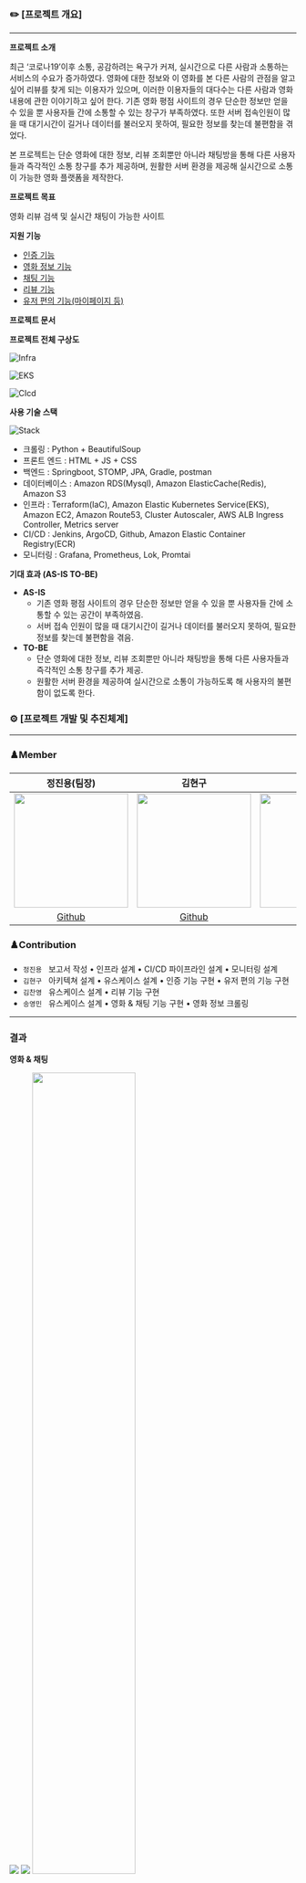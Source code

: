 ### ✏️ [프로젝트 개요]

---

**프로젝트 소개**

 최근 ‘코로나19’이후 소통, 공감하려는 욕구가 커져, 실시간으로 다른 사람과 소통하는 서비스의 수요가 증가하였다. 영화에 대한 정보와 이 영화를 본 다른 사람의 관점을 알고 싶어 리뷰를 찾게 되는 이용자가 있으며, 이러한 이용자들의 대다수는 다른 사람과 영화 내용에 관한 이야기하고 싶어 한다. 기존 영화 평점 사이트의 경우 단순한 정보만 얻을 수 있을 뿐 사용자들 간에 소통할 수 있는 창구가 부족하였다. 또한 서버 접속인원이 많을 때 대기시간이 길거나 데이터를 불러오지 못하여, 필요한 정보를 찾는데 불편함을 겪었다.

 본 프로젝트는 단순 영화에 대한 정보, 리뷰 조회뿐만 아니라 채팅방을 통해 다른 사용자들과 즉각적인 소통 창구를 추가 제공하며, 원활한 서버 환경을 제공해 실시간으로 소통이 가능한 영화 플랫폼을 제작한다.

**프로젝트 목표**

영화 리뷰 검색 및 실시간 채팅이 가능한 사이트

**지원 기능**

- [인증 기능](https://github.com/K5S-TEAM/k5smovie-auth)
- [영화 정보 기능](https://github.com/K5S-TEAM/k5smovie-Info)
- [채팅 기능](https://github.com/K5S-TEAM/k5smovie-Info)
- [리뷰 기능](https://github.com/K5S-TEAM/HotMovie)
- [유저 편의 기능(마이페이지 등)](https://github.com/K5S-TEAM/k5smovie-member-convenience)

**프로젝트 문서**



**프로젝트 전체 구상도**


![Infra](https://user-images.githubusercontent.com/32133264/168464432-f4ceb620-f08d-4cf9-898d-846df97131af.png)

![EKS](https://user-images.githubusercontent.com/32133264/168464431-7ae956bb-b603-405b-ab2b-2367476bc2a4.png)

![CIcd](https://user-images.githubusercontent.com/32133264/168464430-e3222f76-ff57-4382-a08a-309ef63bc5a6.png)

**사용 기술 스택**

![Stack](https://user-images.githubusercontent.com/32133264/168464214-5d46324f-0279-4dbb-add2-ae16df7ff275.png)

- 크롤링 : Python + BeautifulSoup
- 프론트 엔드 : HTML + JS + CSS
- 백엔드 : Springboot, STOMP, JPA, Gradle, postman
- 데이터베이스 : Amazon RDS(Mysql), Amazon ElasticCache(Redis), Amazon S3
- 인프라 : Terraform(IaC), Amazon Elastic Kubernetes Service(EKS), Amazon EC2, Amazon Route53, Cluster Autoscaler, AWS ALB Ingress Controller, Metrics server
- CI/CD : Jenkins, ArgoCD, Github, Amazon Elastic Container Registry(ECR)
- 모니터링 : Grafana, Prometheus, Lok, Promtai

**기대 효과 (AS-IS TO-BE)**

- **AS-IS**
    - 기존 영화 평점 사이트의 경우 단순한 정보만 얻을 수 있을 뿐 사용자들 간에 소통할 수 있는
    공간이 부족하였음.
    - 서버 접속 인원이 많을 때 대기시간이 길거나 데이터를 불러오지 못하여, 필요한 정보를
    찾는데 불편함을 겪음.
- **TO-BE**
    - 단순 영화에 대한 정보, 리뷰 조회뿐만 아니라 채팅방을 통해 다른 사용자들과
    즉각적인 소통 창구를 추가 제공.
    - 원활한 서버 환경을 제공하여 실시간으로 소통이 가능하도록 해 사용자의 불편함이
    없도록 한다.

### ⚙️ [프로젝트 개발 및 추진체계]

---

### ♟️Member
정진용(팀장)|김현구|김찬영|송영민|
:-:|:-:|:-:|:-:|
<img src="https://avatars.githubusercontent.com/u/32133264?v=4" width="200">|<img src="https://avatars.githubusercontent.com/u/65819843?v=4" width="200">|<img src="https://avatars.githubusercontent.com/u/46098949?v=4" width="200">|<img src="https://avatars.githubusercontent.com/u/24770814?v=4" width="200">|
[Github](https://github.com/LittleSamakFox)|[Github](https://github.com/presentnine)|[Github](https://github.com/ChanYoung-dev)|[Github](https://github.com/SYMo-oSYM)|

### ♟️Contribution
- `정진용` &nbsp; 보고서 작성 • 인프라 설계 • CI/CD 파이프라인 설계 • 모니터링 설계
- `김현구` &nbsp; 아키텍쳐 설계 • 유스케이스 설계 • 인증 기능 구현 • 유저 편의 기능 구현
- `김찬영` &nbsp; 유스케이스 설계 • 리뷰 기능 구현
- `송영민` &nbsp; 유스케이스 설계 • 영화 & 채팅 기능 구현 • 영화 정보 크롤링

---

### 결과 
**영화 & 채팅**

<img src="https://github.com/K5S-TEAM/.github/blob/main/%EA%B7%B8%EB%A6%BC1.png"> <img src="https://github.com/K5S-TEAM/.github/blob/main/%EA%B7%B8%EB%A6%BC2.png"> 
<img src="https://github.com/K5S-TEAM/.github/blob/main/%EA%B7%B8%EB%A6%BC3.png" width="60%"> <img src="https://github.com/K5S-TEAM/.github/blob/main/%EA%B7%B8%EB%A6%BC4.png" width="35%">
<img src="https://github.com/K5S-TEAM/.github/blob/main/%EA%B7%B8%EB%A6%BC5.png" width="45%"> <img src="https://github.com/K5S-TEAM/.github/blob/main/%EA%B7%B8%EB%A6%BC6.png" width="45%">

**리뷰**

<img src="https://github.com/K5S-TEAM/.github/blob/main/%EA%B7%B8%EB%A6%BC7.png"> <img src="https://github.com/K5S-TEAM/.github/blob/main/%EA%B7%B8%EB%A6%BC8.png">

**인증**

<img src="https://github.com/K5S-TEAM/.github/blob/main/%EA%B7%B8%EB%A6%BC9.png"> <img src="https://github.com/K5S-TEAM/.github/blob/main/%EA%B7%B8%EB%A6%BC10.png">
<img src="https://github.com/K5S-TEAM/.github/blob/main/%EA%B7%B8%EB%A6%BC11.png"> <img src="https://github.com/K5S-TEAM/.github/blob/main/%EA%B7%B8%EB%A6%BC12.png">

**회원 편의**

<img src="https://github.com/K5S-TEAM/.github/blob/main/%EA%B7%B8%EB%A6%BC13.png">
